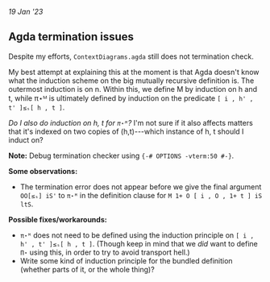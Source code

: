 *19 Jan '23*

## Agda termination issues

Despite my efforts, `ContextDiagrams.agda` still does not termination check.

My best attempt at explaining this at the moment is that Agda doesn't know what the induction scheme on the big mutually recursive definition is.
The outermost induction is on n. Within this, we define M by induction on h and t, while π⋆ᴹ is ultimately defined by induction on the predicate `[ i , h' , t' ]≤ₛ[ h , t ]`.

*Do I also do induction on h, t for `π⋆ᴹ`?* I'm not sure if it also affects matters that it's indexed on two copies of (h,t)---which instance of h, t should I induct on?

**Note:** Debug termination checker using `{-# OPTIONS -vterm:50 #-}`.

**Some observations:**
+ The termination error does not appear before we give the final argument `OO[≤ₛ] iS'` to `π⋆ᴹ` in the definition clause for `M 1+ O [ i , O , 1+ t ] iS ltS`.

**Possible fixes/workarounds:**
+ `π⋆ᴹ` does not need to be defined using the induction principle on `[ i , h' , t' ]≤ₛ[ h , t ]`. (Though keep in mind that we *did* want to define `Π⋆` using this, in order to try to avoid transport hell.)
+ Write some kind of induction principle for the bundled definition (whether parts of it, or the whole thing)?
